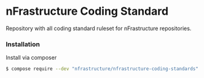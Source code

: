 # nFrastructure Coding Standard

Repository with all coding standard ruleset for nFrastructure repositories.

### Installation

Install via composer
   
   ```bash
   $ compose require --dev "nfrastructure/nfrastructure-coding-standards"
   ```
